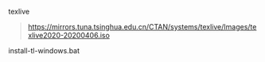 texlive

> https://mirrors.tuna.tsinghua.edu.cn/CTAN/systems/texlive/Images/texlive2020-20200406.iso



install-tl-windows.bat

